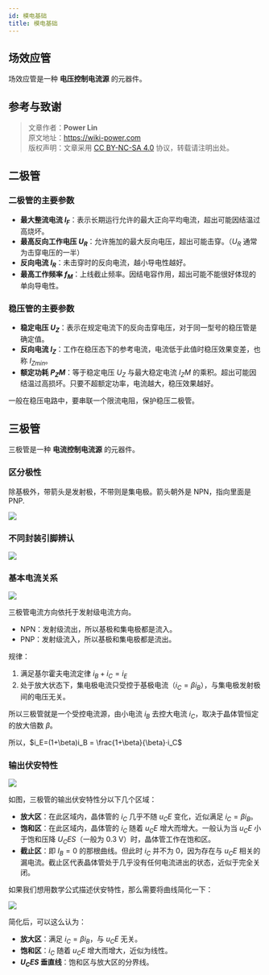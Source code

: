 ```yaml
---
id: 模电基础
title: 模电基础
---
```


## 场效应管

场效应管是一种 **电压控制电流源** 的元器件。

## 参考与致谢

> 文章作者：**Power Lin**  
> 原文地址：<https://wiki-power.com>  
> 版权声明：文章采用 [CC BY-NC-SA 4.0](https://creativecommons.org/licenses/by/4.0/deed.zh) 协议，转载请注明出处。

## 二极管

### 二极管的主要参数

- **最大整流电流 $I_F$**：表示长期运行允许的最大正向平均电流，超出可能因结温过高烧坏。
- **最高反向工作电压 $U_R$**：允许施加的最大反向电压，超出可能击穿。（$U_R$ 通常为击穿电压的一半）
- **反向电流 $I_R$**：未击穿时的反向电流，越小导电性越好。
- **最高工作频率 $f_M$**：上线截止频率。因结电容作用，超出可能不能很好体现的单向导电性。

### 稳压管的主要参数

- **稳定电压 $U_Z$**：表示在规定电流下的反向击穿电压，对于同一型号的稳压管是确定值。
- **反向电流 $I_Z$**：工作在稳压态下的参考电流，电流低于此值时稳压效果变差，也称 ${I_Z}_{min}$。
- **额定功耗 $P_ZM$**：等于稳定电压 $U_Z$ 与最大稳定电流 $I_ZM$ 的乘积。超出可能因结温过高损坏。只要不超额定功率，电流越大，稳压效果越好。

一般在稳压电路中，要串联一个限流电阻，保护稳压二极管。

## 三极管

三极管是一种 **电流控制电流源** 的元器件。

### 区分极性

除基极外，带箭头是发射极，不带则是集电极。箭头朝外是 NPN，指向里面是 PNP.

![](https://wiki-media-1253965369.cos.ap-guangzhou.myqcloud.com/img/20210519231240.png)

### 不同封装引脚辨认

![](https://wiki-media-1253965369.cos.ap-guangzhou.myqcloud.com/img/20210519231429.png)

### 基本电流关系

![](https://wiki-media-1253965369.cos.ap-guangzhou.myqcloud.com/img/20210519231648.png)

三极管电流方向依托于发射级电流方向。

- NPN：发射级流出，所以基极和集电极都是流入。
- PNP：发射级流入，所以基极和集电极都是流出。

规律：

1. 满足基尔霍夫电流定律 $i_B + i_C = i_E$
2. 处于放大状态下，集电极电流只受控于基极电流（$i_C = \beta i_B$），与集电极发射极间的电压无关。

所以三极管就是一个受控电流源，由小电流 $i_B$ 去控大电流 $i_C$，取决于晶体管恒定的放大倍数 $\beta$。

所以，$i_E=(1+\beta)i_B = \frac{1+\beta}{\beta}·i_C$

### 输出伏安特性

![](https://wiki-media-1253965369.cos.ap-guangzhou.myqcloud.com/img/20210601095910.png)

如图，三极管的输出伏安特性分以下几个区域：

- **放大区**：在此区域内，晶体管的 $i_C$ 几乎不随 $u_CE$ 变化，近似满足 $i_C = \beta i_B$。
- **饱和区**：在此区域内，晶体管的 $i_C$ 随着 $u_CE$ 增大而增大。一般认为当 $u_CE$ 小于饱和压降 $U_CES$（一般为 0.3 V）时，晶体管工作在饱和区。
- **截止区**：即 $I_B = 0$ 的那根曲线。但此时 $i_C$ 并不为 0，因为存在与 $u_CE$ 相关的漏电流。截止区代表晶体管处于几乎没有任何电流进出的状态，近似于完全关闭。

如果我们想用数学公式描述伏安特性，那么需要将曲线简化一下：

![](https://wiki-media-1253965369.cos.ap-guangzhou.myqcloud.com/img/20210601100847.png)

简化后，可以这么认为：

- **放大区**：满足 $i_C = \beta i_B$，与 $u_CE$ 无关。
- **饱和区**：$i_C$ 随着 $u_CE$ 增大而增大，近似为线性。
- **$U_CES$ 垂直线**：饱和区与放大区的分界线。